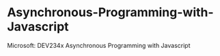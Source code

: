 # Asynchronous-Programming-with-Javascript
Microsoft: DEV234x Asynchronous Programming with Javascript
